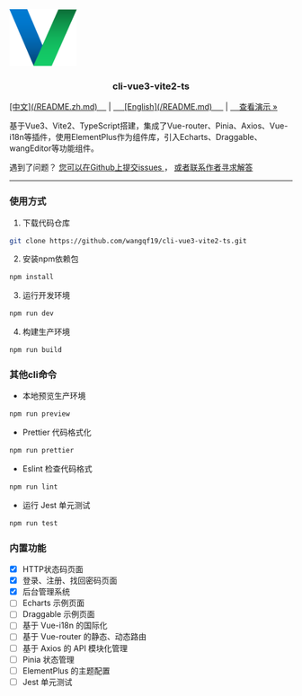 <div align="cneter">
  <a  align="cneter" href="https://github.com/wangqf19/fage-cli">
    <img align="cneter" src="docs/logo.png" alt="Logo" width="120" height="auto">
  </a>
</div>

<h3 align="center">cli-vue3-vite2-ts</h3>

<p align="cneter">
  <a href="https://github.com/wangqf19/cli-vue3-vite2-ts/README.zh.md">[中文](/README.zh.md)&nbsp;&nbsp;&nbsp;&nbsp;</a>
  |
  <a href="https://github.com/wangqf19/cli-vue3-vite2-ts/README.md">&nbsp;&nbsp;&nbsp;&nbsp; [English](/README.md) &nbsp;&nbsp;&nbsp;&nbsp;</a>
  |
  <a href="https://github.com/wangqf19/cli-vue3-vite2-ts/docs/">&nbsp;&nbsp;&nbsp;&nbsp;查看演示 »</a>
</p>

<p align="left">
  基于Vue3、Vite2、TypeScript搭建，集成了Vue-router、Pinia、Axios、Vue-i18n等插件，使用ElementPlus作为组件库，引入Echarts、Draggable、wangEditor等功能组件。
</p>


<p align="left">
 遇到了问题？
 <a href="https://github.com/wangqf19/cli-vue3-vite2-ts/issues">您可以在Github上提交issues  </a>
 ，
 <a href="mailto:wangqf19@189.cn"> 或者联系作者寻求解答</a>
</p>

-----------
 
### 使用方式

1. 下载代码仓库

```sh
git clone https://github.com/wangqf19/cli-vue3-vite2-ts.git
```

2. 安装npm依赖包
   
```sh
npm install
```

3. 运行开发环境

```sh
npm run dev
```

4. 构建生产环境

```sh
npm run build
```

### 其他cli命令

- 本地预览生产环境

```sh
npm run preview
```

- Prettier 代码格式化

```sh
npm run prettier
```

- Eslint 检查代码格式

```sh
npm run lint
```

- 运行 Jest 单元测试

```sh
npm run test
```

### 内置功能

- [x] HTTP状态码页面
- [x] 登录、注册、找回密码页面
- [x] 后台管理系统
- [ ] Echarts 示例页面
- [ ] Draggable 示例页面
- [ ] 基于 Vue-i18n 的国际化
- [ ] 基于 Vue-router 的静态、动态路由
- [ ] 基于 Axios 的 API 模块化管理  
- [ ] Pinia 状态管理
- [ ] ElementPlus 的主题配置
- [ ] Jest 单元测试 
